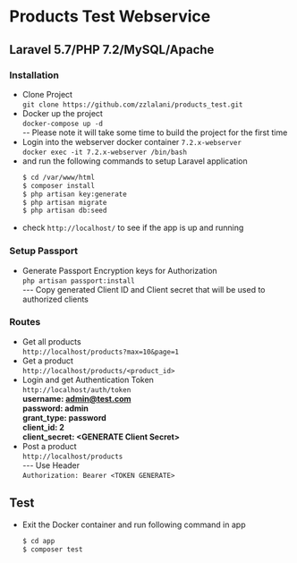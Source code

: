 # Products Test Webservice
## Laravel 5.7/PHP 7.2/MySQL/Apache

### Installation

- Clone Project <br>
  `git clone https://github.com/zzlalani/products_test.git`
- Docker up the project<br>
  `docker-compose up -d`<br>
  -- Please note it will take some time to build the project for the first time
- Login into the webserver docker container `7.2.x-webserver` <br>
  `docker exec -it 7.2.x-webserver /bin/bash`
- and run the following commands to setup Laravel application
  ```sh
  $ cd /var/www/html
  $ composer install
  $ php artisan key:generate
  $ php artisan migrate
  $ php artisan db:seed
  ```
- check `http://localhost/` to see if the app is up and running
 
### Setup Passport
- Generate Passport Encryption keys for Authorization <br> 
`php artisan passport:install`<br>
--- Copy generated Client ID and Client secret that will be used to authorized clients

### Routes
- Get all products<br>
  `http://localhost/products?max=10&page=1`
- Get a product<br>
  `http://localhost/products/<product_id>`
- Login and get Authentication Token<br>
  `http://localhost/auth/token`<br>
  **username: admin@test.com** <br>
  **password: admin** <br>
  **grant_type: password** <br>
  **client_id: 2** <br>
  **client_secret: &lt;GENERATE Client Secret&gt;** <br>
- Post a product<br>
  `http://localhost/products`<br>
  --- Use Header<br>
  `Authorization: Bearer <TOKEN GENERATE>`<br>
## Test
- Exit the Docker container and run following command in app
  ```sh
  $ cd app
  $ composer test
  ```
